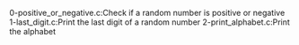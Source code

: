 0-positive_or_negative.c:Check if a random number is positive or negative
1-last_digit.c:Print the last digit of a random number
2-print_alphabet.c:Print the alphabet
